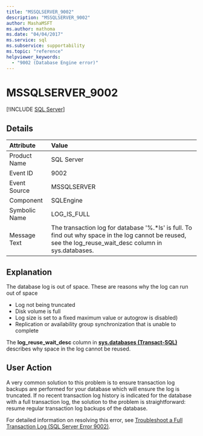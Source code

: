 ```yaml
---
title: "MSSQLSERVER_9002"
description: "MSSQLSERVER_9002"
author: MashaMSFT
ms.author: mathoma
ms.date: "04/04/2017"
ms.service: sql
ms.subservice: supportability
ms.topic: "reference"
helpviewer_keywords:
  - "9002 (Database Engine error)"
---
```

# MSSQLSERVER_9002
 [!INCLUDE [SQL Server](../../includes/applies-to-version/sqlserver.md)]
  
## Details  
  
| Attribute | Value |  
| :-------- | :---- |  
|Product Name|SQL Server|  
|Event ID|9002|  
|Event Source|MSSQLSERVER|  
|Component|SQLEngine|  
|Symbolic Name|LOG_IS_FULL|  
|Message Text|The transaction log for database '%.*ls' is full. To find out why space in the log cannot be reused, see the log_reuse_wait_desc column in sys.databases.|  
  
## Explanation  

The database log is out of space. These are reasons why the log can run out of space

- Log not being truncated
- Disk volume is full
- Log size is set to a fixed maximum value or autogrow is disabled)
- Replication or availability group synchronization that is unable to complete

The **log_reuse_wait_desc** column in **[sys.databases &#40;Transact-SQL&#41;](~/relational-databases/system-catalog-views/sys-databases-transact-sql.md)** describes why space in the log cannot be reused. 
  
## User Action  

A very common solution to this problem is to ensure transaction log backups are performed for your database which will ensure the log is truncated. If no recent transaction log history is indicated for the database with a full transaction log, the solution to the problem is straightforward: resume regular transaction log backups of the database. 

For detailed information on resolving this error, see [Troubleshoot a Full Transaction Log &#40;SQL Server Error 9002&#41;](~/relational-databases/logs/troubleshoot-a-full-transaction-log-sql-server-error-9002.md).
  
